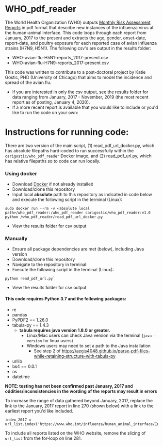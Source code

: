 # WHO_pdf_reader


The World Health Organization (WHO) outputs [Monthly Risk Assessment Reports](https://www.who.int/influenza/human_animal_interface/HAI_Risk_Assessment/en/) in pdf format that describe new instances of the influenza virus at the human-animal interface. This code loops through each report from January, 2017 to the present and extracts the age, gender, onset-date, report-date, and poultry exposure for each reported case of avian influenza strains (H7N9, H5N1). The following csv's are output in the results folder:

- WHO-avian-flu-H5N1-reports_2017-present.csv
- WHO-avian-flu-H7N9-reports_2017-present.csv

This code was written to contribute to a post-doctoral project by Katie Gostic, PHD (University of Chicago) that aims to model the incidence and spread of the avian flu.

- If you are interested in only the csv output, see the results folder for data ranging from January, 2017 - November, 2019 (the most recent report as of posting, January 4, 2020).
- If a more recent report is available that you would like to include or you'd like to run the code on your own:

# Instructions for running code:

There are two version of the main script, (1) read_pdf_url_docker.py, which has absolute filepaths hard-coded to run successfully within the `carigostic/who_pdf_reader` Docker image, and (2) read_pdf_url.py, which has relative filepaths so to code can run locally.

### Using docker

- Download [Docker](https://www.docker.com/products/docker-desktop) if not already installed
- Download/clone this repository
- Input local **absolute** path to this repository as indicated in code below and execute the following script in the terminal (Linux):

```
sudo docker run --rm -v <absolute local path>/who_pdf_reader:/who_pdf_reader carigostic/who_pdf_reader:v1.0 python /who_pdf_reader/read_pdf_url_docker.py 
```

- View the results folder for csv output

### Manually

- Ensure all package dependencies are met (below), including Java version
- Download/clone this repository
- Navigate to the repository in terminal
- Execute the following script in the terminal (Linux):

```
python read_pdf_url.py` 
```

- View the results folder for csv output

#### This code requires Python 3.7 and the following packages:
- re
- pandas
- PyPDF2 == 1.26.0
- tabula-py == 1.4.3
  - **tabula requires java version 1.8.0 or greater.**
    - Linux/Mac users can check Java version via the terminal (`java -version` for linux users)
    - Windows users may need to set a path to the Java installation
      - See step 2 of https://aegis4048.github.io/parse-pdf-files-while-retaining-structure-with-tabula-py
- urllib
- bs4 == 0.0.1
- os
- datetime


**NOTE: testing has not been confirmed past January, 2017 and oddities/inconsistencies in the wording of the reports may result in errors**

To increase the range of data gathered beyond January, 2017, replace the link to the January, 2017 report in line 270 (shown below) with a link to the earliest report you'd like included. 
```
index_2017 = url_list.index('https://www.who.int/influenza/human_animal_interface/Influenza_Summary_IRA_HA_interface_01_16_2017_FINAL.pdf')+1
```
To include all reports listed on the WHO website, remove the slicing of `url_list` from the for-loop on line 281.



